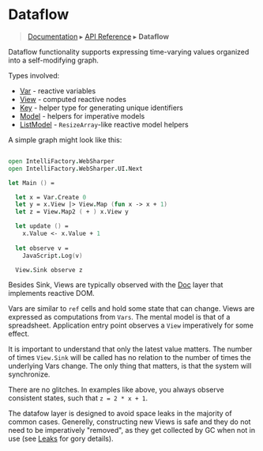 # Dataflow
> [Documentation](../README.md) ▸ [API Reference](API.md) ▸ **Dataflow**

Dataflow functionality supports expressing
time-varying values organized into a self-modifying graph.

Types involved:

  * [Var](Var.md) - reactive variables
  * [View](View.md) - computed reactive nodes
  * [Key](Key.md) - helper type for generating unique identifiers 
  * [Model](Model.md) - helpers for imperative models
  * [ListModel](ListModel.md) - `ResizeArray`-like reactive model helpers

A simple graph might look like this:

```fsharp

open IntelliFactory.WebSharper
open IntelliFactory.WebSharper.UI.Next

let Main () =

  let x = Var.Create 0
  let y = x.View |> View.Map (fun x -> x + 1)
  let z = View.Map2 ( + ) x.View y

  let update () =
    x.Value <- x.Value + 1
  
  let observe v =
    JavaScript.Log(v)

  View.Sink observe z
```

Besides Sink, Views are typically observed with the [Doc](Doc.md) layer
that implements reactive DOM.

Vars are similar to `ref` cells and hold some state that can change.
Views are expressed as computations from `Vars`.  The mental model is
that of a spreadsheet.  Application entry point observes a `View`
imperatively for some effect.

It is important to understand that only the latest value matters. 
The number of times `View.Sink` will be called has no relation to the
number of times the underlying Vars change.  The only thing that matters,
is that the system will synchronize.

There are no glitches.  In examples like above, you always observe
consistent states, such that `z = 2 * x + 1`.

The datafow layer is designed to avoid space leaks in the majority of
common cases.  Generelly, constructing new Views is safe and they do not
need to be imperatively "removed", as they get collected by GC when not in
use (see [Leaks](Leaks.md) for gory details).
